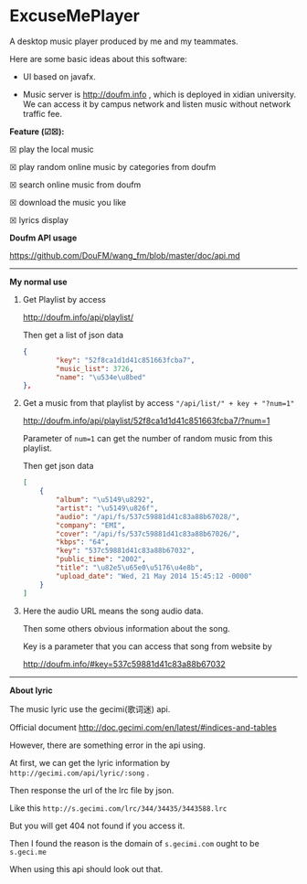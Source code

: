 # ExcuseMePlayer

A desktop music player produced by me and my teammates.

Here are some basic ideas about this software:

* UI based on javafx.

* Music server is http://doufm.info , which is deployed in xidian university. We can access it by campus network and listen music without network traffic fee.




**Feature (☑☒):**

☒ play the local music

☒ play random online music by categories from doufm

☒ search online music from doufm

☒ download the music you like

☒ lyrics display



**Doufm API usage**

https://github.com/DouFM/wang_fm/blob/master/doc/api.md

---

**My normal use**

1. Get Playlist by access 

   http://doufm.info/api/playlist/

   Then get a list of json data

   ```json
   {
           "key": "52f8ca1d1d41c851663fcba7", 
           "music_list": 3726, 
           "name": "\u534e\u8bed"
   }, 
   ```

2. Get a music from that playlist by access `"/api/list/" + key + "?num=1"`

    http://doufm.info/api/playlist/52f8ca1d1d41c851663fcba7/?num=1

   Parameter of `num=1` can get the number of random music from this playlist.

   Then get json data

   ```json
   [
       {
           "album": "\u5149\u8292", 
           "artist": "\u5149\u826f", 
           "audio": "/api/fs/537c59881d41c83a88b67028/", 
           "company": "EMI", 
           "cover": "/api/fs/537c59881d41c83a88b67026/", 
           "kbps": "64", 
           "key": "537c59881d41c83a88b67032", 
           "public_time": "2002", 
           "title": "\u82e5\u65e0\u5176\u4e8b", 
           "upload_date": "Wed, 21 May 2014 15:45:12 -0000"
       }
   ]
   ```

3. Here the audio URL means the song audio data. 

   Then some others obvious information about the song.

   Key is a parameter that you can access that song from website by

    http://doufm.info/#key=537c59881d41c83a88b67032




---

**About lyric**

The music lyric use the gecimi(歌词迷) api.

Official document http://doc.gecimi.com/en/latest/#indices-and-tables

However, there are something error in the api using.

At first, we can get the lyric information by `http://gecimi.com/api/lyric/:song` .

Then response the url of the lrc file by json.

Like this `http://s.gecimi.com/lrc/344/34435/3443588.lrc`

But you will get 404 not found if you access it.

Then I found the reason is the domain of `s.gecimi.com` ought to be `s.geci.me`

When using this api should look out that.